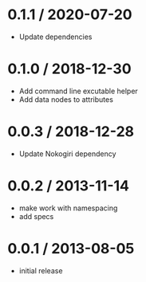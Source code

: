 # 0.1.1 / 2020-07-20

* Update dependencies

# 0.1.0 / 2018-12-30

* Add command line excutable helper
* Add data nodes to attributes

# 0.0.3 / 2018-12-28

* Update Nokogiri dependency

# 0.0.2 / 2013-11-14

* make work with namespacing
* add specs

# 0.0.1 / 2013-08-05

* initial release
